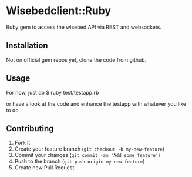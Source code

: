 # Wisebedclient::Ruby

Ruby gem to access the wisebed API via REST and websockets.

## Installation

Not on official gem repos yet, clone the code from github.

## Usage

For now, just do
    $ ruby test/testapp.rb

or have a look at the code and enhance the testapp with whatever you like to do

## Contributing

1. Fork it
2. Create your feature branch (`git checkout -b my-new-feature`)
3. Commit your changes (`git commit -am 'Add some feature'`)
4. Push to the branch (`git push origin my-new-feature`)
5. Create new Pull Request
